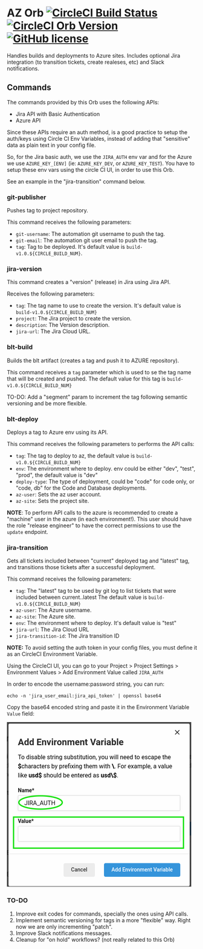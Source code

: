 # AZ Orb [![CircleCI Build Status](https://circleci.com/gh/mobomo/AZ-orb.svg?style=shield "CircleCI Build Status")](https://circleci.com/gh/mobomo/az-orb) [![CircleCI Orb Version](https://circleci.com/gh/mobomo/az-orb.svg?style=svg)](https://circleci.com/orbs/registry/orb/mobomo/az-orb) [![GitHub license](https://img.shields.io/badge/license-MIT-blue.svg)](https://raw.githubusercontent.com/mobomo/az-orb/master/LICENSE)
Handles builds and deployments to Azure sites. Includes optional Jira integration (to transition tickets, 
create realeses, etc) and Slack notifications.

## Commands
The commands provided by this Orb uses the following APIs:
- Jira API with Basic Authentication
- Azure API

Since these APIs require an auth method, is a good practice to setup the auth/keys using Circle CI Env Variables, instead
of adding that "sensitive" data as plain text in your config file.

So, for the Jira basic auth, we use the `JIRA_AUTH` env var and for the Azure we use `AZURE_KEY_[ENV]`
(ie: `AZURE_KEY_DEV`, or `AZURE_KEY_TEST`). You have to setup these env vars using the circle CI UI, in order to use
this Orb.

See an example in the "jira-transition" command below.

### git-publisher
Pushes tag to project repository.

This command receives the following parameters:

- `git-username`: The automation git username to push the tag.
- `git-email`: The automation git user email to push the tag.
- `tag`: Tag to be deployed. It's default value is `build-v1.0.${CIRCLE_BUILD_NUM}`.

### jira-version
This command creates a "version" (release) in Jira using Jira API.

Receives the following parameters:
- `tag`: The tag name to use to create the version. It's default value is `build-v1.0.${CIRCLE_BUILD_NUM}`
- `project`: The Jira project to create the version.
- `description`: The Version description.
- `jira-url`: The Jira Cloud URL.

### blt-build
Builds the blt artifact (creates a tag and push it to AZURE repository).

This command receives a `tag` parameter which is used to se the tag name that will be created and pushed.
The default value for this tag is `build-v1.0.${CIRCLE_BUILD_NUM}`


TO-DO: Add a "segment" param to increment the tag following semantic versioning and be more flexible.

### blt-deploy
Deploys a tag to Azure env using its API.


This command receives the following parameters to performs the API calls:

- `tag`: The tag to deploy to az, the default value is `build-v1.0.${CIRCLE_BUILD_NUM}`
- `env`: The environment where to deploy. env could be either "dev", "test", "prod", the default value is "dev"
- `deploy-type`: The type of deployment, could be "code" for code only, or "code, db" for the Code and Database
  deployments.
- `az-user`: Sets the az user account.
- `az-site`: Sets the project site.

**NOTE**: To perform API calls to the azure is recommended to create a "machine" user in the azure
(in each environment!). This user should have the role "release engineer" to have the correct permissions to use the
`update` endpoint.

### jira-transition
Gets all tickets included between "current" deployed tag and "latest" tag, and transitions those tickets after a
successful deployment.

This command receives the following parameters:

- `tag`: The "latest" tag to be used by git log to list tickets that were included between current..latest
  The default value is `build-v1.0.${CIRCLE_BUILD_NUM}`
- `az-user`: The Azure username.
- `az-site`: The Azure site.
- `env`: The environment where to deploy. It's default value is "test"
- `jira-url`: The Jira Cloud URL
- `jira-transition-id`: The Jira transition ID

**NOTE:** To avoid setting the auth token in your config files, you must define it as an CircleCI Environment Variable.

Using the CircleCI UI, you can go to your Project > Project Settings > Environment Values > Add Environment Value called
`JIRA_AUTH`

In order to encode the username:password string, you can run:
```shell
echo -n 'jira_user_email:jira_api_token' | openssl base64
```

Copy the base64 encoded string and paste it in the Environment Variable `Value` field:

![Setting CircleCI Env Vars](assets/cci_env_vars.png)

### TO-DO
1. Improve exit codes for commands, specially the ones using API calls.
2. Implement semantic versioning for tags in a more "flexible" way. Right now we are only incrementing "patch".
3. Improve Slack notifications messages.
4. Cleanup for "on hold" workflows? (not really related to this Orb)

